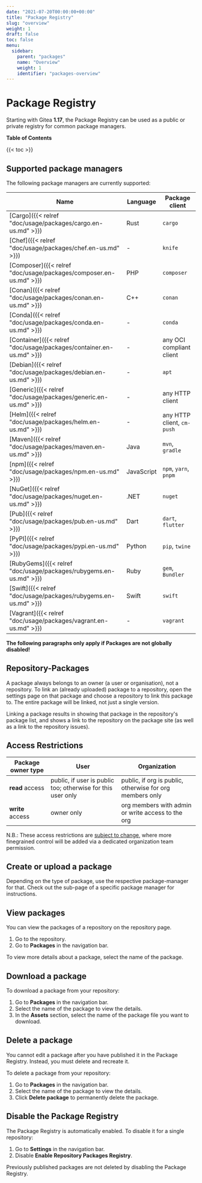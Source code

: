 ```yaml
---
date: "2021-07-20T00:00:00+00:00"
title: "Package Registry"
slug: "overview"
weight: 1
draft: false
toc: false
menu:
  sidebar:
    parent: "packages"
    name: "Overview"
    weight: 1
    identifier: "packages-overview"
---
```


# Package Registry

Starting with Gitea **1.17**, the Package Registry can be used as a public or private registry for common package managers.

**Table of Contents**

{{< toc >}}

## Supported package managers

The following package managers are currently supported:

| Name | Language | Package client |
| ---- | -------- | -------------- |
| [Cargo]({{< relref "doc/usage/packages/cargo.en-us.md" >}}) | Rust | `cargo` |
| [Chef]({{< relref "doc/usage/packages/chef.en-us.md" >}}) | - | `knife` |
| [Composer]({{< relref "doc/usage/packages/composer.en-us.md" >}}) | PHP | `composer` |
| [Conan]({{< relref "doc/usage/packages/conan.en-us.md" >}}) | C++ | `conan` |
| [Conda]({{< relref "doc/usage/packages/conda.en-us.md" >}}) | - | `conda` |
| [Container]({{< relref "doc/usage/packages/container.en-us.md" >}}) | - | any OCI compliant client |
| [Debian]({{< relref "doc/usage/packages/debian.en-us.md" >}}) | - | `apt` |
| [Generic]({{< relref "doc/usage/packages/generic.en-us.md" >}}) | - | any HTTP client |
| [Helm]({{< relref "doc/usage/packages/helm.en-us.md" >}}) | - | any HTTP client, `cm-push` |
| [Maven]({{< relref "doc/usage/packages/maven.en-us.md" >}}) | Java | `mvn`, `gradle` |
| [npm]({{< relref "doc/usage/packages/npm.en-us.md" >}}) | JavaScript | `npm`, `yarn`, `pnpm` |
| [NuGet]({{< relref "doc/usage/packages/nuget.en-us.md" >}}) | .NET | `nuget` |
| [Pub]({{< relref "doc/usage/packages/pub.en-us.md" >}}) | Dart | `dart`, `flutter` |
| [PyPI]({{< relref "doc/usage/packages/pypi.en-us.md" >}}) | Python | `pip`, `twine` |
| [RubyGems]({{< relref "doc/usage/packages/rubygems.en-us.md" >}}) | Ruby | `gem`, `Bundler` |
| [Swift]({{< relref "doc/usage/packages/rubygems.en-us.md" >}}) | Swift | `swift` |
| [Vagrant]({{< relref "doc/usage/packages/vagrant.en-us.md" >}}) | - | `vagrant` |

**The following paragraphs only apply if Packages are not globally disabled!**

## Repository-Packages

A package always belongs to an owner (a user or organisation), not a repository.
To link an (already uploaded) package to a repository, open the settings page
on that package and choose a repository to link this package to.
The entire package will be linked, not just a single version.

Linking a package results in showing that package in the repository's package list,
and shows a link to the repository on the package site (as well as a link to the repository issues).

## Access Restrictions

| Package owner type | User | Organization |
|--------------------|------|--------------|
| **read** access    | public, if user is public too; otherwise for this user only | public, if org is public, otherwise for org members only |
| **write** access   | owner only | org members with admin or write access to the org |

N.B.: These access restrictions are [subject to change](https://github.com/go-gitea/gitea/issues/19270), where more finegrained control will be added via a dedicated organization team permission.

## Create or upload a package

Depending on the type of package, use the respective package-manager for that. Check out the sub-page of a specific package manager for instructions.

## View packages

You can view the packages of a repository on the repository page.

1. Go to the repository.
1. Go to **Packages** in the navigation bar.

To view more details about a package, select the name of the package.

## Download a package

To download a package from your repository:

1. Go to **Packages** in the navigation bar.
1. Select the name of the package to view the details.
1. In the **Assets** section, select the name of the package file you want to download.

## Delete a package

You cannot edit a package after you have published it in the Package Registry. Instead, you
must delete and recreate it.

To delete a package from your repository:

1. Go to **Packages** in the navigation bar.
1. Select the name of the package to view the details.
1. Click **Delete package** to permanently delete the package.

## Disable the Package Registry

The Package Registry is automatically enabled. To disable it for a single repository:

1. Go to **Settings** in the navigation bar.
1. Disable **Enable Repository Packages Registry**.

Previously published packages are not deleted by disabling the Package Registry.

